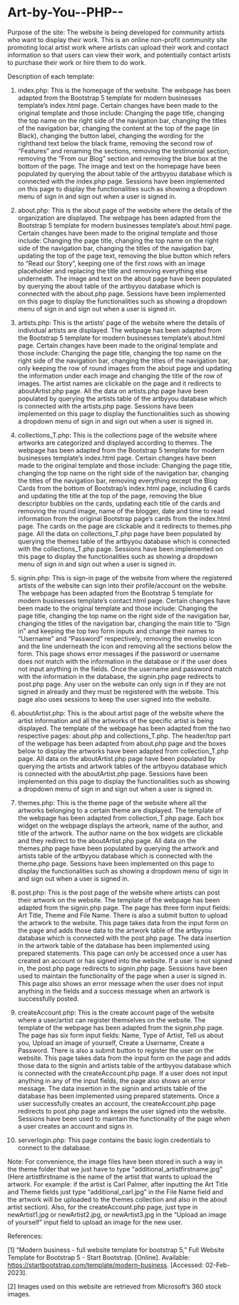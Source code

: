 # Art-by-You--PHP--
Purpose of the site: The website is being developed for community artists who want to display their work. This is an online non-profit community site promoting local artist work where artists can upload their work and contact information so that users can view their work, and potentially contact artists to purchase their work or hire them to do work.

Description of each template:

1)	index.php: This is the homepage of the website. The webpage has been adapted from the Bootstrap 5 template for modern businesses template’s index.html page. Certain changes have been made to the original template and those include: Changing the page title, changing the top name on the right side of the navigation bar, changing the titles of the navigation bar, changing the content at the top of the page (in Black), changing the button label, changing the wording for the righthand text below the black frame, removing the second row of “Features” and renaming the sections, removing the testimonial section, removing the “From our Blog” section and removing the blue box at the bottom of the page. The image and text on the homepage have been populated by querying the about table of the artbyyou database which is connected with the index.php page. Sessions have been implemented on this page to display the functionalities such as showing a dropdown menu of sign in and sign out when a user is signed in.

2)	about.php: This is the about page of the website where the details of the organization are displayed. The webpage has been adapted from the Bootstrap 5 template for modern businesses template’s about.html page. Certain changes have been made to the original template and those include: Changing the page title, changing the top name on the right side of the navigation bar, changing the titles of the navigation bar, updating the top of the page text, removing the blue button which refers to “Read our Story”, keeping one of the first rows with an image placeholder and replacing the title and removing everything else underneath. The image and text on the about page have been populated by querying the about table of the artbyyou database which is connected with the about.php page. Sessions have been implemented on this page to display the functionalities such as showing a dropdown menu of sign in and sign out when a user is signed in.

3)	artists.php: This is the artists’ page of the website where the details of individual artists are displayed. The webpage has been adapted from the Bootstrap 5 template for modern businesses template’s about.html page. Certain changes have been made to the original template and those include: Changing the page title, changing the top name on the right side of the navigation bar, changing the titles of the navigation bar, only keeping the row of round images from the about page and updating the information under each image and changing the title of the row of images. The artist names are clickable on the page and it redirects to aboutArtist.php page. All the data on artists.php page have been populated by querying the artists table of the artbyyou database which is connected with the artists.php page. Sessions have been implemented on this page to display the functionalities such as showing a dropdown menu of sign in and sign out when a user is signed in.

4)	collections_T.php: This is the collections page of the website where artworks are categorized and displayed according to themes. The webpage has been adapted from the Bootstrap 5 template for modern businesses template’s index.html page. Certain changes have been made to the original template and those include: Changing the page title, changing the top name on the right side of the navigation bar, changing the titles of the navigation bar, removing everything except the Blog Cards from the bottom of Bootstrap’s index.html page, including 6 cards and updating the title at the top of the page, removing the blue descriptor bubbles on the cards, updating each title of the cards and removing the round image, name of the blogger, date and time to read information from the original Bootstrap page’s cards from the index.html page. The cards on the page are clickable and it redirects to themes.php page. All the data on collections_T.php page have been populated by querying the themes table of the artbyyou database which is connected with the collections_T.php page. Sessions have been implemented on this page to display the functionalities such as showing a dropdown menu of sign in and sign out when a user is signed in.

5)	signin.php: This is sign-in page of the website from where the registered artists of the website can sign into their profile/account on the website. The webpage has been adapted from the Bootstrap 5 template for modern businesses template’s contact.html page. Certain changes have been made to the original template and those include: Changing the page title, changing the top name on the right side of the navigation bar, changing the titles of the navigation bar, changing the main title to “Sign in” and keeping the top two form inputs and change their names to “Username” and “Password” respectively, removing the envelop icon and the line underneath the icon and removing all the sections below the form. This page shows error messages if the password or username does not match with the information in the database or if the user does not input anything in the fields. Once the username and password match with the information in the database, the signin.php page redirects to post.php page. Any user on the website can only sign in if they are not signed in already and they must be registered with the website. This page also uses sessions to keep the user signed into the website. 

6)	aboutArtist.php: This is the about artist page of the website where the artist information and all the artworks of the specific artist is being displayed. The template of the webpage has been adapted from the two respective pages: about.php and collections_T.php. The header/top part of the webpage has been adapted from about.php page and the boxes below to display the artworks have been adapted from collection_T.php page. All data on the aboutArtist.php page have been populated by querying the artists and artwork tables of the artbyyou database which is connected with the aboutArtist.php page. Sessions have been implemented on this page to display the functionalities such as showing a dropdown menu of sign in and sign out when a user is signed in.

7)	themes.php: This is the theme page of the website where all the artworks belonging to a certain theme are displayed. The template of the webpage has been adapted from collection_T.php page. Each box widget on the webpage displays the artwork, name of the author, and title of the artwork. The author name on the box widgets are clickable and they redirect to the aboutArtist.php page. All data on the themes.php page have been populated by querying the artwork and artists table of the artbyyou database which is connected with the theme.php page. Sessions have been implemented on this page to display the functionalities such as showing a dropdown menu of sign in and sign out when a user is signed in.

8)	post.php: This is the post page of the website where artists can post their artwork on the website. The template of the webpage has been adapted from the signin.php page. The page has three form input fields: Art Title, Theme and File Name. There is also a submit button to upload the artwork to the website. This page takes data from the input form on the page and adds those data to the artwork table of the artbyyou database which is connected with the post.php page. The data insertion in the artwork table of the database has been implemented using prepared statements. This page can only be accessed once a user has created an account or has signed into the website. If a user is not signed in, the post.php page redirects to signin.php page. Sessions have been used to maintain the functionality of the page when a user is signed in. This page also shows an error message when the user does not input anything in the fields and a success message when an artwork is successfully posted.

9)	createAccount.php: This is the create account page of the website where a user/artist can register themselves on the website. The template of the webpage has been adapted from the signin.php page. The page has six form input fields: Name, Type of Artist, Tell us about you, Upload an image of yourself, Create a Username, Create a Password. There is also a submit button to register the user on the website. This page takes data from the input form on the page and adds those data to the signin and artists table of the artbyyou database which is connected with the createAccount.php page. If a user does not input anything in any of the input fields, the page also shows an error message. The data insertion in the signin and artists table of the database has been implemented using prepared statements. Once a user successfully creates an account, the createAccount.php page redirects to post.php page and keeps the user signed into the website. Sessions have been used to maintain the functionality of the page when a user creates an account and signs in.

10)	serverlogin.php: This page contains the basic login credentials to connect to the database.

Note: For convenience, the image files have been stored in such a way in the theme folder that we just have to type “additional_artistfirstname.jpg” (Here artistfirstname is the name of the artist that wants to upload the artwork. For example: if the artist is Carl Palmer, after inputting the Art Title and Theme fields just type “additional_carl.jpg” in the File Name field and the artwork will be uploaded to the themes collection and also in the about artist section). Also, for the createAccount.php page, just type in newArtist1.jpg or newArtist2.jpg, or newArtist3.jpg in the “Upload an image of yourself” input field to upload an image for the new user.



References:

[1]	“Modern business - full website template for bootstrap 5,” Full Website Template for Bootstrap 5 - Start Bootstrap. [Online]. Available: https://startbootstrap.com/template/modern-business. [Accessed: 02-Feb-2023]. 
	
[2]	Images used on this website are retrieved from Microsoft’s 360 stock images.



